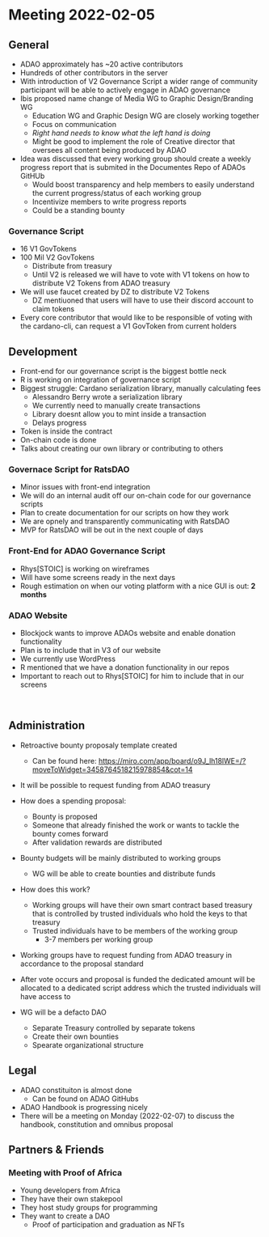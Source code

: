 # Meeting 2022-02-05

## General 
* ADAO approximately has ~20 active contributors
* Hundreds of other contributors in the server
* With introduction of V2 Governance Script a wider range of community participant will be able to actively engage in ADAO governance
* Ibis proposed name change of Media WG to Graphic Design/Branding WG
  * Education WG and Graphic Design WG are closely working together
  * Focus on communication
  * _Right hand needs to know what the left hand is doing_
  * Might be good to implement the role of Creative director that oversees all content being produced by ADAO
* Idea was discussed that every working group should create a weekly progress report that is submited in the Documentes Repo of ADAOs GitHUb
  * Would boost transparency and help members to easily understand the current progress/status of each working group
  * Incentivize members to write progress reports
  * Could be a standing bounty
### Governance Script
* 16 V1 GovTokens
* 100 Mil V2 GovTokens
  * Distribute from treasury
  * Until V2 is released we will have to vote with V1 tokens on how to distribute V2 Tokens from ADAO treasury 
* We will use faucet created by DZ to distribute V2 Tokens
  * DZ mentiuoned that users will have to use their discord account to claim tokens
* Every core contributor that would like to be responsible of voting with the cardano-cli, can request a V1 GovToken from current holders

  
## Development 
* Front-end for our governance script is the biggest bottle neck
* R is working on integration of governance script
* Biggest struggle: Cardano serialization library, manually calculating fees
  * Alessandro Berry wrote a serialization library
  * We currently need to manually create transactions
  * Library doesnt allow you to mint inside a transaction
  * Delays progress
 
* Token is inside the contract
* On-chain code is done
* Talks about creating our own library or contributing to others
 
### Governace Script for RatsDAO 
* Minor issues with front-end integration
* We will do an internal audit off our on-chain code for our governance scripts
* Plan to create documentation for our scripts on how they work
* We are opnely and transparently communicating with RatsDAO
* MVP for RatsDAO will be out in the next couple of days
 
### Front-End for ADAO Governance Script
* Rhys[STOIC] is working on wireframes
* Will have some screens ready in the next days
* Rough estimation on when our voting platform with a nice GUI is out: **2 months**

### ADAO Website
* Blockjock wants to improve ADAOs website and enable donation functionality
* Plan is to include that in V3 of our website
* We currently use WordPress
* R mentioned that we have a donation functionality in our repos
* Important to reach out to Rhys[STOIC] for him to include that in our screens


 
## Administration
* Retroactive bounty proposaly      template created
  * Can be found here: https://miro.com/app/board/o9J_lh18lWE=/?moveToWidget=3458764518215978854&cot=14
 
 
* It will be possible to request funding from ADAO treasury
* How does a spending proposal:
  * Bounty is proposed
  * Someone that already finished the work or wants to tackle the bounty comes forward
  * After validation rewards are distributed
* Bounty budgets will be mainly distributed to working groups
    * WG will be able to create bounties and distribute funds
* How does this work?
  * Working groups will have their own smart contract based treasury that is controlled by trusted individuals who hold the keys to that treasury
  * Trusted individuals have to be members of the working group
    * 3-7 members per working group

* Working groups have to request funding from ADAO treasury in accordance to the proposal standard
* After vote occurs and proposal is funded the dedicated amount will be allocated to a dedicated script address which the trusted individuals will have access to
* WG will be a defacto DAO
  * Separate Treasury controlled by separate tokens
  * Create their own bounties 
  * Spearate organizational structure

## Legal

* ADAO constituiton is almost done
  * Can be found on ADAO GitHubs
* ADAO Handbook is progressing nicely
* There will be a meeting on Monday (2022-02-07) to discuss the handbook, constitution and omnibus proposal

## Partners & Friends 
### Meeting with Proof of Africa
* Young developers from Africa
* They have their own stakepool
* They host study groups for programming
* They want to create a DAO
  * Proof of participation and graduation as NFTs
